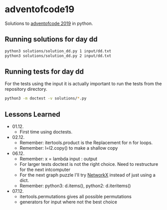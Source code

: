 # adventofcode19

Solutions to [adventofcode 2019](https://adventofcode.com/) in python.

## Running solutions for day dd

~~~sh
python3 solutions/solution_dd.py 1 input/dd.txt
python3 solutions/solution_dd.py 2 input/dd.txt
~~~

## Running tests for day dd

For the tests using the input it is actually important to run the tests from the repository directory.

~~~sh
python3 -m doctest -v solutions/*.py
~~~

## Lessons Learned

- 01.12.
  - First time using doctests.
- 02.12.
  - Remember: itertools.product is the Replacement for n for loops.
  - Remember: l=l2.copy() to make a shallow copy
- 06.12.
  - Remember: x = lambda input : output
  - For larger tests doctest is not the right choice. Need to restructure for the next intcomputer
  - For the next graph puzzle I'll try [NetworkX](https://networkx.github.io/documentation/stable/index.html) instead of just using a dict.
  - Remember: python3: d.items(), python2: d.iteritems()
- 07.12.
  - itertools.permutations gives all possible permutations
  - generators for input where not the best choice
